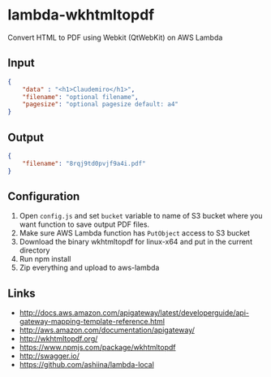 # lambda-wkhtmltopdf
Convert HTML to PDF using Webkit (QtWebKit) on AWS Lambda

## Input

```json
{
    "data" : "<h1>Claudemiro</h1>",
    "filename": "optional filename",
    "pagesize": "optional pagesize default: a4"
}
```

## Output

```json
{
    "filename": "8rqj9td0pvjf9a4i.pdf"
}
```

## Configuration

1. Open `config.js` and set `bucket` variable to name of S3 bucket where you want function to save output PDF files.
2. Make sure AWS Lambda function has `PutObject` access to S3 bucket
3. Download the binary wkhtmltopdf for linux-x64 and put in the current directory
4. Run npm install
5. Zip everything and upload to aws-lambda

## Links

* http://docs.aws.amazon.com/apigateway/latest/developerguide/api-gateway-mapping-template-reference.html
* http://aws.amazon.com/documentation/apigateway/
* http://wkhtmltopdf.org/
* https://www.npmjs.com/package/wkhtmltopdf
* http://swagger.io/
* https://github.com/ashiina/lambda-local